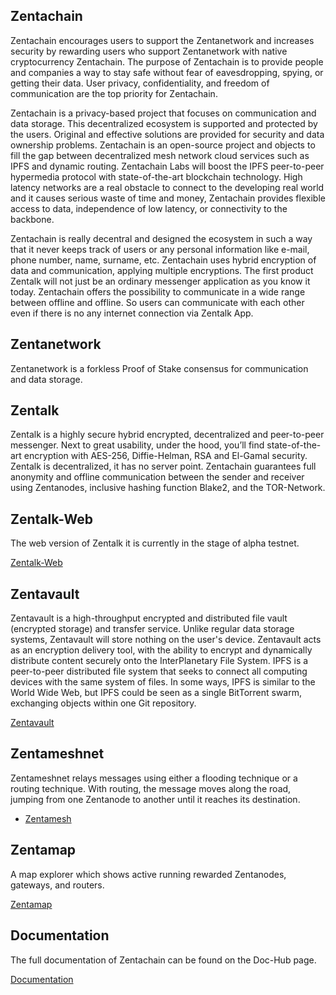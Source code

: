## Zentachain

Zentachain encourages users to support the Zentanetwork and increases security by rewarding users who support Zentanetwork with native cryptocurrency Zentachain. The purpose of Zentachain is to provide people and companies a way to stay safe without fear of eavesdropping, spying, or getting their data. User privacy, confidentiality, and freedom of communication are the top priority for Zentachain.

Zentachain is a privacy-based project that focuses on communication and data storage. This decentralized ecosystem is supported and protected by the users. Original and effective solutions are provided for security and data ownership problems. Zentachain is an open-source project and objects to fill the gap between decentralized mesh network cloud services such as IPFS ​and dynamic routing. Zentachain Labs will boost the IPFS peer-to-peer hypermedia protocol with state-of-the-art blockchain technology.
High latency networks are a real obstacle to connect to the developing real world and it causes serious waste of time and money, Zentachain provides flexible access to data, independence of low latency, or connectivity to the backbone.

Zentachain is really decentral and designed the ecosystem in such a way that it never keeps track of users or any personal information like e-mail, phone number, name, surname, etc. Zentachain uses hybrid encryption of data and communication, applying multiple encryptions. The first product Zentalk will not just be an ordinary messenger application as you know it today. Zentachain offers the possibility to communicate in a wide range between offline and offline. So users can communicate with each other even if there is no any internet connection via Zentalk App.

## Zentanetwork

Zentanetwork is a forkless Proof of Stake consensus for communication and data storage.

## Zentalk

Zentalk is a highly secure hybrid encrypted, decentralized and peer-to-peer messenger. Next to great usability, under the hood, you’ll find state-of-the-art encryption with AES-256, Diffie-Helman, RSA and El-Gamal security. Zentalk is decentralized, it has no server point. Zentachain guarantees full anonymity and offline communication between the sender and receiver using Zentanodes, inclusive hashing function Blake2, and the TOR-Network.

## Zentalk-Web

The web version of Zentalk it is currently in the stage of alpha testnet.

[Zentalk-Web](https://zentalk.chat)

## Zentavault

Zentavault is a high-throughput encrypted and distributed file vault (encrypted storage) and transfer service. Unlike regular data storage systems, Zentavault will store nothing on the user's device. Zentavault acts as an encryption delivery tool, with the ability to encrypt and dynamically distribute content securely onto the InterPlanetary File System. IPFS is a peer-to-peer distributed file system that seeks to connect all computing devices with the same system of files. In some ways, IPFS is similar to the World Wide Web, but IPFS could be seen as a single BitTorrent swarm, exchanging objects within one Git repository.

[Zentavault](https://github.com/ZentaChain/Zentavault)

## Zentameshnet

Zentameshnet relays messages using either a flooding technique or a routing technique. With routing, the message moves along the road, jumping from one Zentanode to another until it reaches its destination.
* [Zentamesh](https://github.com/ZentaChain/Zentamesh-rust)

## Zentamap

A map explorer which shows active running rewarded Zentanodes, gateways, and routers.

[Zentamap](https://zentachain.io/zentamap)
 
## Documentation

The full documentation of Zentachain can be found on the Doc-Hub page.

[Documentation](https://docs.zentachain.io)
